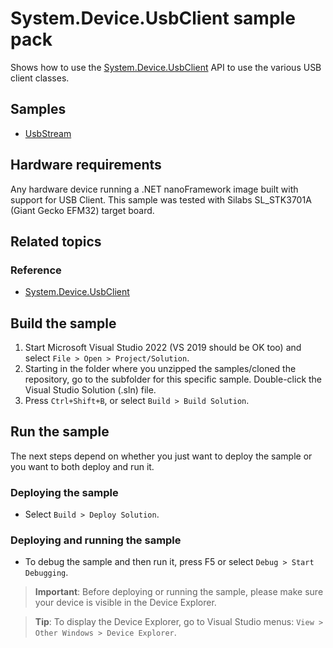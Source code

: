 # System.Device.UsbClient sample pack

Shows how to use the [System.Device.UsbClient](http://docs.nanoframework.net/api/System.Device.UsbClient.html) API to use the various USB client classes.

## Samples

- [UsbStream](UsbStream/)

## Hardware requirements

Any hardware device running a .NET nanoFramework image built with support for USB Client.
This sample was tested with Silabs SL_STK3701A (Giant Gecko EFM32) target board.

## Related topics

### Reference

- [System.Device.UsbClient](http://docs.nanoframework.net/api/System.Device.UsbClient.html)

## Build the sample

1. Start Microsoft Visual Studio 2022 (VS 2019 should be OK too) and select `File > Open > Project/Solution`.
1. Starting in the folder where you unzipped the samples/cloned the repository, go to the subfolder for this specific sample. Double-click the Visual Studio Solution (.sln) file.
1. Press `Ctrl+Shift+B`, or select `Build > Build Solution`.

## Run the sample

The next steps depend on whether you just want to deploy the sample or you want to both deploy and run it.

### Deploying the sample

- Select `Build > Deploy Solution`.

### Deploying and running the sample

- To debug the sample and then run it, press F5 or select `Debug > Start Debugging`.

> **Important**: Before deploying or running the sample, please make sure your device is visible in the Device Explorer.

> **Tip**: To display the Device Explorer, go to Visual Studio menus: `View > Other Windows > Device Explorer`.
